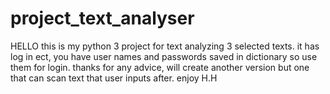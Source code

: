 # project_text_analyser

HELLO this is my python 3 project for text analyzing 3 selected texts. it has log in ect, you have user names and passwords saved in dictionary so use them for login. thanks for any advice, will create another version but one that can scan text that user inputs after. enjoy H.H
